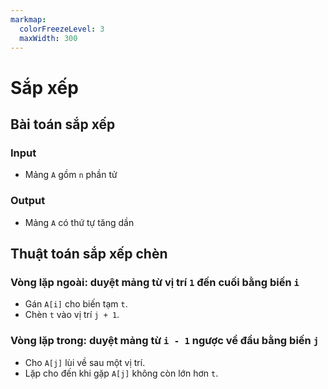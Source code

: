 ```yaml
---
markmap:
  colorFreezeLevel: 3
  maxWidth: 300
---
```


# Sắp xếp

## Bài toán sắp xếp

### Input

- Mảng `A` gồm `n` phần tử

### Output

- Mảng `A` có thứ tự tăng dần

## Thuật toán sắp xếp chèn

### Vòng lặp ngoài: duyệt mảng từ vị trí `1` đến cuối bằng biến `i`

- Gán `A[i]` cho biến tạm `t`.
- Chèn `t` vào vị trí `j + 1`.

### Vòng lặp trong: duyệt mảng từ `i - 1` ngược về đầu bằng biến `j`

- Cho `A[j]` lùi về sau một vị trí.
- Lặp cho đến khi gặp `A[j]` không còn lớn hơn `t`.